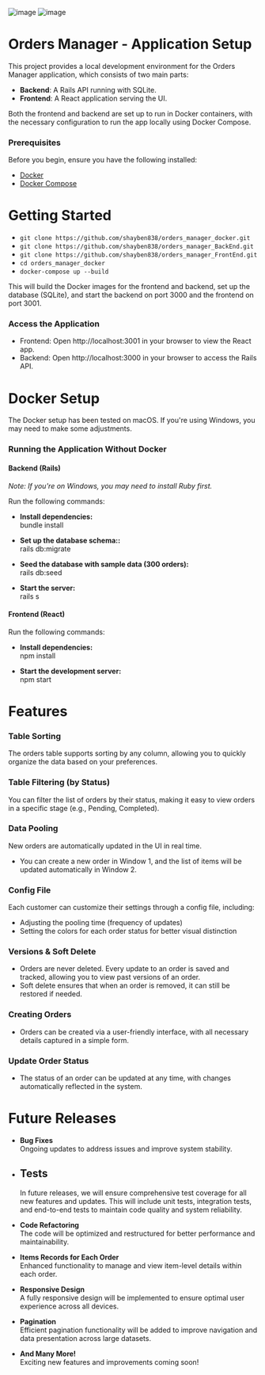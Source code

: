 ![image](https://github.com/user-attachments/assets/6a4ab7b8-1a7c-45b3-89d2-1f7c8e65ed69)
![image](https://github.com/user-attachments/assets/d8aadf11-385a-43ce-8ace-7a96021b2235)




# Orders Manager - Application Setup

This project provides a local development environment for the Orders Manager application, which consists of two main parts:

- **Backend**: A Rails API running with SQLite.
- **Frontend**: A React application serving the UI.

Both the frontend and backend are set up to run in Docker containers, with the necessary configuration to run the app locally using Docker Compose.

### Prerequisites

Before you begin, ensure you have the following installed:

- [Docker](https://www.docker.com/get-started)
- [Docker Compose](https://docs.docker.com/compose/install/)

# Getting Started
- `git clone https://github.com/shayben838/orders_manager_docker.git`
- `git clone https://github.com/shayben838/orders_manager_BackEnd.git`
- `git clone https://github.com/shayben838/orders_manager_FrontEnd.git`
- `cd orders_manager_docker`
- `docker-compose up --build`


This will build the Docker images for the frontend and backend, set up the database (SQLite), and start the backend on port 3000 and the frontend on port 3001.

### Access the Application
- Frontend: Open http://localhost:3001 in your browser to view the React app.
- Backend: Open http://localhost:3000 in your browser to access the Rails API.


# Docker Setup  
The Docker setup has been tested on macOS. If you're using Windows, you may need to make some adjustments.  

### Running the Application Without Docker  

#### Backend (Rails)  
*Note: If you're on Windows, you may need to install Ruby first.*  

Run the following commands:  

- **Install dependencies:**  
  bundle install

- **Set up the database schema::**  
  rails db:migrate

- **Seed the database with sample data (300 orders):**  
  rails db:seed

- **Start the server:**  
  rails s

#### Frontend (React)
Run the following commands:  

- **Install dependencies:**  
  npm install

- **Start the development server:**  
  npm start


# Features

### Table Sorting  
The orders table supports sorting by any column, allowing you to quickly organize the data based on your preferences.

### Table Filtering (by Status)  
You can filter the list of orders by their status, making it easy to view orders in a specific stage (e.g., Pending, Completed).

### Data Pooling  
New orders are automatically updated in the UI in real time.  
- You can create a new order in Window 1, and the list of items will be updated automatically in Window 2.

### Config File  
Each customer can customize their settings through a config file, including:  
- Adjusting the pooling time (frequency of updates)  
- Setting the colors for each order status for better visual distinction

### Versions & Soft Delete  
- Orders are never deleted. Every update to an order is saved and tracked, allowing you to view past versions of an order.  
- Soft delete ensures that when an order is removed, it can still be restored if needed.

### Creating Orders  
- Orders can be created via a user-friendly interface, with all necessary details captured in a simple form.

### Update Order Status  
- The status of an order can be updated at any time, with changes automatically reflected in the system.


# Future Releases  

- **Bug Fixes**  
  Ongoing updates to address issues and improve system stability.

- ## Tests  
  In future releases, we will ensure comprehensive test coverage for all new features and updates.
  This will include unit tests, integration tests, and end-to-end tests to maintain code quality and system reliability.


- **Code Refactoring**  
  The code will be optimized and restructured for better performance and maintainability.

- **Items Records for Each Order**  
  Enhanced functionality to manage and view item-level details within each order.
  
- **Responsive Design**  
  A fully responsive design will be implemented to ensure optimal user experience across all devices.

- **Pagination**  
  Efficient pagination functionality will be added to improve navigation and data presentation across large datasets.

- **And Many More!**  
  Exciting new features and improvements coming soon!

